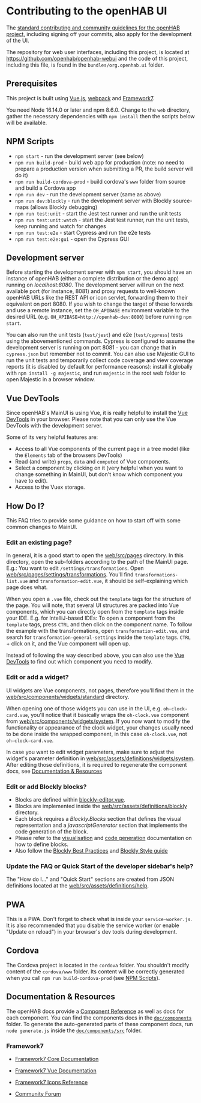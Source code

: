 # Contributing to the openHAB UI

The [standard contributing and community guidelines for the openHAB project](https://github.com/openhab/openhab-core/blob/main/CONTRIBUTING.md), including signing off your commits, also apply for the development of the UI.

The repository for web user interfaces, including this project, is located at https://github.com/openhab/openhab-webui and the code of this project, including this file, is found in the `bundles/org.openhab.ui` folder.

## Prerequisites

This project is built using [Vue.js](https://vuejs.org/), [webpack](https://webpack.js.org/) and [Framework7](https://framework7.io).

You need Node 16.14.0 or later and npm 8.6.0. Change to the `web` directory, gather the necessary dependencies with `npm install` then the scripts below will be available.

## NPM Scripts

* `npm start` - run the development server (see below)
* `npm run build-prod` - build web app for production (note: no need to prepare a production version when submitting a PR, the build server will do it)
* `npm run build-cordova-prod` - build cordova's `www` folder from source and build a Cordova app
* `npm run dev` - run the development server (same as above)
* `npm run dev:blockly` - run the development server with Blockly source-maps (allows Blockly debugging)
* `npm run test:unit` - start the Jest test runner and run the unit tests
* `npm run test:unit:watch` - start the Jest test runner, run the unit tests, keep running and watch for changes
* `npm run test:e2e` - start Cypress and run the e2e tests
* `npm run test:e2e:gui` - open the Cypress GUI

## Development server

Before starting the development server with `npm start`, you should have an instance of openHAB (either a complete distribution or the demo app) running on _localhost:8080_.
The development server will run on the next available port (for instance, 8081) and proxy requests to well-known openHAB URLs like the REST API or icon servlet, forwarding them to their equivalent on port 8080.
If you wish to change the target of these forwards and use a remote instance, set the `OH_APIBASE` environment variable to the desired URL (e.g. `OH_APIBASE=http://openhab-dev:8080`) before running `npm start`.

You can also run the unit tests (`test/jest`) and e2e (`test/cypress`) tests using the abovementioned commands.
Cypress is configured to assume the development server is running on port 8081 - you can change that in `cypress.json` but remember not to commit.
You can also use Majestic GUI to run the unit tests and temporarily collect code coverage and view coverage reports (it is disabled by default for performance reasons): install it globally with `npm install -g majestic`, and run `majestic` in the root web folder to open Majestic in a browser window.

## Vue DevTools

Since openHAB's MainUI is using Vue, it is really helpful to install the [Vue DevTools](https://devtools.vuejs.org/) in your browser.
Please note that you can only use the Vue DevTools with the development server.

Some of its very helpful features are:

- Access to all Vue components of the current page in a tree model (like the `Elements` tab of the browsers DevTools)
- Read (and write) `props`, `data` and `computed` of Vue components.
- Select a component by clicking on it (very helpful when you want to change something in MainUI, but don't know which component you have to edit).
- Access to the Vuex storage.

## How Do I?

This FAQ tries to provide some guidance on how to start off with some common changes to MainUI.

### Edit an existing page?

In general, it is a good start to open the [web/src/pages](web/src/pages) directory.
In this directory, open the sub-folders according to the path of the MainUI page.
E.g.: You want to edit `/settings/transformations`. Open [web/src/pages/settings/transformations](web/src/pages/settings/transformations). You'll find `transformations-list.vue` and `transformation-edit.vue`, it should be self-explaining which page does what.

When you open a `.vue` file, check out the `template` tags for the structure of the page. You will note, that several UI structures are packed into Vue components, which you can directly open from the `template` tags inside your IDE.
E.g. for IntelliJ-based IDEs: To open a component from the `template` tags, press `CTRL` and then click on the component name. To follow the example with the transformations, open `transformation-edit.vue`, and search for `transformation-general-settings` inside the `template` tags. `CTRL` + click on it, and the Vue component will open up.

Instead of following the way described above, you can also use the [Vue DevTools](#vue-devtools) to find out which component you need to modify.

### Edit or add a widget?

UI widgets are Vue components, not pages, therefore you'll find them in the [web/src/components/widgets/standard](web/src/components/widgets/standard) directory.

When opening one of those widgets you can use in the UI, e.g. `oh-clock-card.vue`, you'll notice that it basically wraps the `oh-clock.vue` component from [web/src/components/widgets/system](web/src/components/widgets/system).
If you now want to modify the functionality or appearance of the clock widget, your changes usually need to be done inside the wrapped component, in this case `oh-clock.vue`, not `oh-clock-card.vue`.

In case you want to edit widget parameters, make sure to adjust the widget's parameter definition in [web/src/assets/definitions/widgets/system](web/src/assets/definitions/widgets/system).
After editing those definitions, it is required to regenerate the component docs, see [Documentation & Resources](#documentation--resources)

### Edit or add Blockly blocks?

- Blocks are defined within [blockly-editor.vue](web/src/components/config/controls/blockly-editor.vue).
- Blocks are implemented inside the [web/src/assets/definitions/blockly](web/src/assets/definitions/blockly) directory.
- Each block requires a _Blockly.Blocks_ section that defines the visual representation and a _javascriptGenerator_ section that implements the code generation of the block.
- Please refer to the [visualisation](https://developers.google.com/blockly/guides/create-custom-blocks/define-blocks) and [code generation](https://developers.google.com/blockly/guides/create-custom-blocks/code-generation/overview) documentation on how to define blocks.
- Also follow the [Blockly Best Practices](https://developers.google.com/blockly/guides/app-integration/best-practices) and [Blockly Style guide](https://developers.google.com/blockly/guides/create-custom-blocks/style-guide)

### Update the FAQ or Quick Start of the developer sidebar's help?

The "How do I..." and "Quick Start" sections are created from JSON definitions located at the [web/src/assets/definitions/help](web/src/assets/definitions/help).

## PWA

This is a PWA. Don't forget to check what is inside your `service-worker.js`. It is also recommended that you disable the service worker (or enable "Update on reload") in your browser's dev tools during development.

## Cordova

The Cordova project is located in the `cordova` folder. You shouldn't modify content of the `cordova/www` folder. Its content will be correctly generated when you call `npm run build-cordova-prod` (see [NPM Scripts](#npm-scripts)).

## Documentation & Resources

The openHAB docs provide a [Component Reference](https://www.openhab.org/docs/ui/components/) as well as docs for each component.
You can find the components docs in the [`doc/components`](doc/components) folder.
To generate the auto-generated parts of these component docs, run `node generate.js` inside the [`doc/components/src`](doc/components/src) folder.

### Framework7

* [Framework7 Core Documentation](https://framework7.io/docs/)
* [Framework7 Vue Documentation](https://framework7.io/vue/)

* [Framework7 Icons Reference](https://framework7.io/icons/)
* [Community Forum](https://forum.framework7.io)

